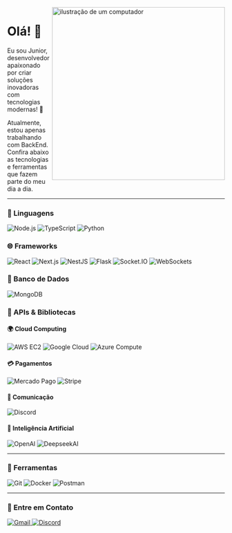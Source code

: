 <img src="https://raw.githubusercontent.com/MicaelliMedeiros/micaellimedeiros/master/image/computer-illustration.png" alt="ilustração de um computador" width="400px" align="right">

# Olá! 👋  
Eu sou Junior, desenvolvedor apaixonado por criar soluções inovadoras com tecnologias modernas! 🚀  

Atualmente, estou apenas trabalhando com BackEnd. Confira abaixo as tecnologias e ferramentas que fazem parte do meu dia a dia.  

---

### 🦄 Linguagens  
<p align="left">
  <img src="https://img.shields.io/badge/-Node.js-339933?style=for-the-badge&logo=node.js&logoColor=white" alt="Node.js" />
  <img src="https://img.shields.io/badge/-TypeScript-3178C6?style=for-the-badge&logo=typescript&logoColor=white" alt="TypeScript" />
  <img src="https://img.shields.io/badge/-Python-3776AB?style=for-the-badge&logo=python&logoColor=white" alt="Python" />
</p>

### 🌐 Frameworks  
<p align="left">
  <img src="https://img.shields.io/badge/-React-61DAFB?style=for-the-badge&logo=react&logoColor=black" alt="React" />
  <img src="https://img.shields.io/badge/-Next.js-000000?style=for-the-badge&logo=next.js&logoColor=white" alt="Next.js" />
  <img src="https://img.shields.io/badge/-NestJS-E0234E?style=for-the-badge&logo=nestjs&logoColor=white" alt="NestJS" />
  <img src="https://img.shields.io/badge/-Flask-000000?style=for-the-badge&logo=flask&logoColor=white" alt="Flask" />
  <img src="https://img.shields.io/badge/-Socket.IO-010101?style=for-the-badge&logo=socket.io&logoColor=white" alt="Socket.IO" />
  <img src="https://img.shields.io/badge/-WebSockets-001E43?style=for-the-badge" alt="WebSockets" />
</p>

### 💾 Banco de Dados  
<p align="left">
  <img src="https://img.shields.io/badge/-MongoDB-47A248?style=for-the-badge&logo=mongodb&logoColor=white" alt="MongoDB" />
</p>

### 🌟 APIs & Bibliotecas  

#### 🌍 Cloud Computing  
<p align="left">
  <img src="https://img.shields.io/badge/-AWS%20EC2-232F3E?style=for-the-badge&logo=amazon-aws&logoColor=white" alt="AWS EC2" />
  <img src="https://img.shields.io/badge/-Google%20Cloud-4285F4?style=for-the-badge&logo=google-cloud&logoColor=white" alt="Google Cloud" />
  <img src="https://img.shields.io/badge/-Azure%20Compute-0078D4?style=for-the-badge&logo=microsoft-azure&logoColor=white" alt="Azure Compute" />
</p>

#### 💳 Pagamentos  
<p align="left">
  <img src="https://img.shields.io/badge/-Mercado%20Pago-009EE3?style=for-the-badge&logo=mercado-pago&logoColor=white" alt="Mercado Pago" />
  <img src="https://img.shields.io/badge/-Stripe-008CDD?style=for-the-badge&logo=stripe&logoColor=white" alt="Stripe" />
</p>

#### 💬 Comunicação  
<p align="left">
  <img src="https://img.shields.io/badge/-Discord-5865F2?style=for-the-badge&logo=discord&logoColor=white" alt="Discord" />
</p>

#### 🤖 Inteligência Artificial  
<p align="left">
  <img src="https://img.shields.io/badge/-OpenAI-412991?style=for-the-badge&logo=openai&logoColor=white" alt="OpenAI" />
  <img src="https://img.shields.io/badge/-Deepseek-5865F2?style=for-the-badge&color=4d6cfc" alt="DeepseekAI"/>
</p>

---

### 💼 Ferramentas  
<p align="left">
  <img src="https://img.shields.io/badge/-Git-F05032?style=for-the-badge&logo=git&logoColor=white" alt="Git" />
  <img src="https://img.shields.io/badge/-Docker-2496ED?style=for-the-badge&logo=docker&logoColor=white" alt="Docker" />
  <img src="https://img.shields.io/badge/-Postman-FF6C37?style=for-the-badge&logo=postman&logoColor=white" alt="Postman" />
</p>

---

### 💌 Entre em Contato  
<p align="left">
  <a href="mailto:SEU-EMAIL@gmail.com" title="Gmail">
    <img src="https://img.shields.io/badge/-Gmail-FF0000?style=for-the-badge&logo=gmail&logoColor=white" alt="Gmail" />
  </a>
  <a href="https://discordapp.com/users/527848862703026177" title="Discord">
    <img src="https://img.shields.io/badge/-Discord-5865F2?style=for-the-badge&logo=discord&logoColor=white" alt="Discord" />
  </a>
</p>
